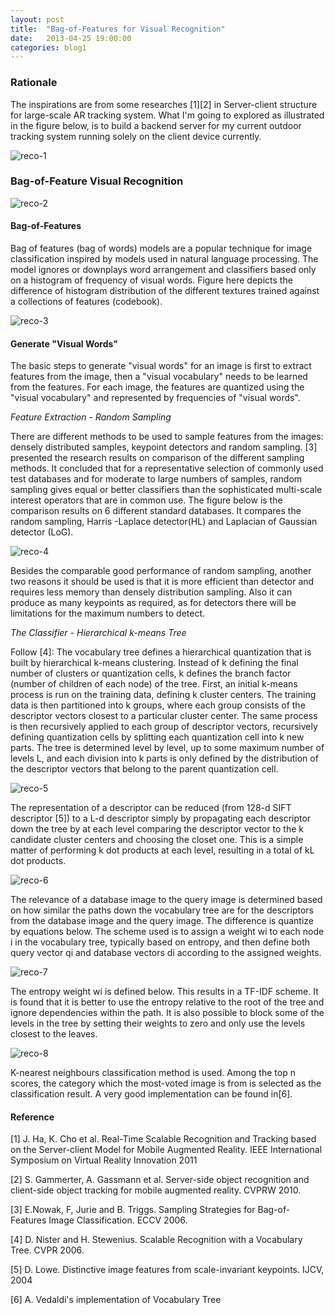 ```yaml
---
layout: post
title:  "Bag-of-Features for Visual Recognition"
date:   2013-04-25 19:00:00
categories: blog1
---
```


### Rationale

The inspirations are from some researches [1][2] in Server-client structure for large-scale AR tracking system. What I'm going to explored as illustrated in the figure below, is to build a backend server for my current outdoor tracking system running solely on the client device currently.

![reco-1](https://s3.ap-southeast-1.amazonaws.com/littlecheesecake.me/blog-post/blog1/archive/17092832791_bab4f69ee5_z.jpg)

### Bag-of-Feature Visual Recognition

![reco-2](https://s3.ap-southeast-1.amazonaws.com/littlecheesecake.me/blog-post/blog1/archive/16905749628_0809f92ce6_z.jpg)

#### Bag-of-Features

Bag of features (bag of words) models are a popular technique for image classification inspired by models used in natural language processing. The model ignores or downplays word arrangement and classifiers based only on a histogram of frequency of visual words. Figure here depicts the difference of histogram distribution of the different textures trained against a collections of features (codebook).

![reco-3](https://s3.ap-southeast-1.amazonaws.com/littlecheesecake.me/blog-post/blog1/archive/16886130467_412ea6607d.jpg)

#### Generate "Visual Words"

The basic steps to generate "visual words" for an image is first to extract features from the image, then a "visual vocabulary" needs to be learned from the features. For each image, the features are quantized using the "visual vocabulary" and represented by frequencies of "visual words".

*Feature Extraction - Random Sampling*

There are different methods to be used to sample features from the images: densely distributed samples, keypoint detectors and random sampling. [3] presented the research results on comparison of the different sampling methods. It concluded that for a representative selection of commonly used test databases and for moderate to large numbers of samples, random sampling gives equal or better classifiers than the sophisticated multi-scale interest operators that are in common use. The figure below is the comparison results on 6 different standard databases. It compares the random sampling, Harris -Laplace detector(HL) and Laplacian of Gaussian detector (LoG).

![reco-4](https://s3.ap-southeast-1.amazonaws.com/littlecheesecake.me/blog-post/blog1/archive/16905751548_a5dfc0a017.jpg)

Besides the comparable good performance of random sampling, another two reasons it should be used is that it is more efficient than detector and requires less memory than densely distribution sampling. Also it can produce as many keypoints as required, as for detectors there will be limitations for the maximum numbers to detect.

*The Classifier - Hierarchical k-means Tree*

Follow [4]: The vocabulary tree defines a hierarchical quantization that is built by hierarchical k-means clustering. Instead of k defining the final number of clusters or quantization cells, k defines the branch factor (number of children of each node) of the tree. First, an initial k-means process is run on the training data, defining k cluster centers. The training data is then partitioned into k groups, where each group consists of the descriptor vectors closest to a particular cluster center. The same process is then recursively applied to each group of descriptor vectors, recursively defining quantization cells by splitting each quantization cell into k new parts. The tree is determined level by level, up to some maximum number of levels L, and each division into k parts is only defined by the distribution of the descriptor vectors that belong to the parent quantization cell.

![reco-5](https://s3.ap-southeast-1.amazonaws.com/littlecheesecake.me/blog-post/blog1/archive/16907321059_e316f4dd21_z.jpg)

The representation of a descriptor can be reduced (from 128-d SIFT descriptor [5]) to a L-d descriptor simply by propagating each descriptor down the tree by at each level comparing the descriptor vector to the k candidate cluster centers and choosing the closet one. This is a simple matter of performing k dot products at each level, resulting in a total of kL dot products.


![reco-6](https://s3.ap-southeast-1.amazonaws.com/littlecheesecake.me/blog-post/blog1/archive/17092837451_af385b3c0b_z.jpg)

The relevance of a database image to the query image is determined based on how similar the paths down the vocabulary tree are for the descriptors from the database image and the query image. The difference is quantize by equations below. The scheme used is to assign a weight wi to each node i in the vocabulary tree, typically based on entropy, and then define both query vector qi and database vectors di according to the assigned weights.

![reco-7](https://s3.ap-southeast-1.amazonaws.com/littlecheesecake.me/blog-post/blog1/archive/16905754588_cbb5278ccf.jpg)

The entropy weight wi is defined below. This results in a TF-IDF scheme. It is found that it is better to use the entropy relative to the root of the tree and ignore dependencies within the path. It is also possible to block some of the levels in the tree by setting their weights to zero and only use the levels closest to the leaves.

![reco-8](https://s3.ap-southeast-1.amazonaws.com/littlecheesecake.me/blog-post/blog1/archive/16905972480_8fd453dd00.jpg)

K-nearest neighbours classification method is used. Among the top n scores, the category which the most-voted image is from is selected as the classification result. A very good implementation can be found in[6].


#### Reference

[1] J. Ha, K. Cho et al. Real-Time Scalable Recognition and Tracking based on the Server-client Model for Mobile Augmented Reality. IEEE International Symposium on Virtual Reality Innovation 2011

[2] S. Gammerter, A. Gassmann et al. Server-side object recognition and client-side object tracking for mobile augmented reality. CVPRW 2010.

[3] E.Nowak, F, Jurie and B. Triggs. Sampling Strategies for Bag-of-Features Image Classification. ECCV 2006.

[4] D. Nister and H. Stewenius. Scalable Recognition with a Vocabulary Tree. CVPR 2006.

[5] D. Lowe. Distinctive image features from scale-invariant keypoints. IJCV, 2004

[6] A. Vedaldi's implementation of Vocabulary Tree